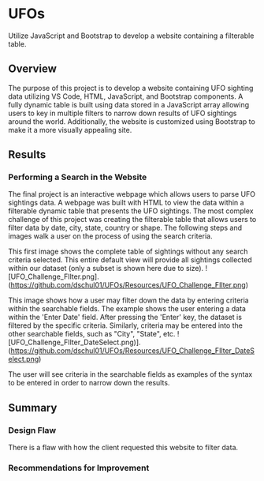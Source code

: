 # UFOs
Utilize JavaScript and Bootstrap to develop a website containing a filterable table. 

## Overview
The purpose of this project is to develop a website containing UFO sighting data utilizing VS Code, HTML, JavaScript, and Bootstrap components.  A fully dynamic table is built using data stored in a JavaScript array allowing users to 
key in multiple filters to narrow down results of UFO sightings around the world.  Additionally, the website is customized using Bootstrap to make it a more visually appealing site.

## Results
### Performing a Search in the Website
The final project is an interactive webpage which allows users to parse UFO sightings data.  A webpage was built with HTML to view the data within a filterable dynamic table that presents the UFO sightings.  The most complex challenge of this project was creating the filterable table that allows users to filter data by date, 
city, state, country or shape.  The following steps and images walk a user on the process of using the search criteria.

This first image shows the complete table of sightings without any search criteria selected.  This entire default view will provide all sightings collected within our dataset (only a subset is shown here due to size).
![UFO_Challenge_FIlter.png].(https://github.com/dschul01/UFOs/Resources/UFO_Challenge_FIlter.png)

This image shows how a user may filter down the data by entering criteria within the searchable fields.  The example shows the user entering a data within the 'Enter Date' field.  After pressing the 'Enter' key, the dataset is filtered by the specific criteria.  Similarly, criteria may be entered into the other searchable fields, such as "City", "State", etc.
![UFO_Challenge_FIlter_DateSelect.png)].(https://github.com/dschul01/UFOs/Resources/UFO_Challenge_FIlter_DateSelect.png)

The user will see criteria in the searchable fields as examples of the syntax to be entered in order to narrow down the results.

## Summary
### Design Flaw 

There is a flaw with how the client requested this website to filter data.  

### Recommendations for Improvement
